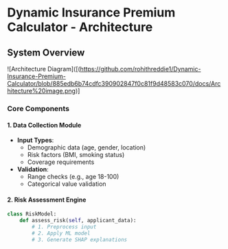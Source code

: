 # Dynamic Insurance Premium Calculator - Architecture

## System Overview
![Architecture Diagram]([(https://github.com/rohithreddie1/Dynamic-Insurance-Premium-Calculator/blob/885edb6b74cdfc390902847f0c81f9d48583c070/docs/Architecture%20image.png)]

### Core Components

#### 1. Data Collection Module
- **Input Types**:
  - Demographic data (age, gender, location)
  - Risk factors (BMI, smoking status)
  - Coverage requirements
- **Validation**:
  - Range checks (e.g., age 18-100)
  - Categorical value validation

#### 2. Risk Assessment Engine
```python
class RiskModel:
    def assess_risk(self, applicant_data):
        # 1. Preprocess input
        # 2. Apply ML model
        # 3. Generate SHAP explanations
